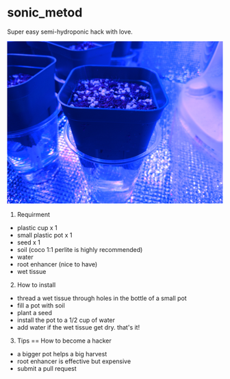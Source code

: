 # sonic_metod
Super easy semi-hydroponic hack with love.

![sample](1583044380980609577569569458035.jpg)

1. Requirment

- plastic cup x 1
- small plastic pot x 1
- seed x 1
- soil (coco 1:1 perlite is highly recommended)
- water
- root enhancer (nice to have)
- wet tissue


2. How to install

- thread a wet tissue through holes in the  bottle of a small pot
- fill a pot with soil
- plant a seed
- install the pot to a 1/2 cup of water
- add water if the wet tissue get dry. that's it!

3. Tips == How to become a hacker

- a bigger pot helps a big harvest
- root  enhancer is effective but expensive
- submit a pull request
